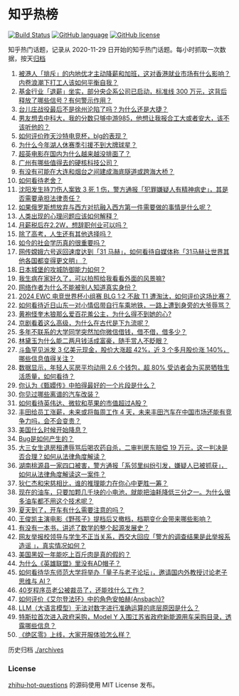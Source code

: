 # 知乎热榜
[![Build Status](https://github.com/ToWeLong/zhihu-hot-questions/workflows/CI/badge.svg)](https://github.com/ToWeLong/zhihu-hot-questions/actions)
[![GitHub language](https://img.shields.io/badge/language-golang-orange.svg)](https://golang.org/)
[![GitHub license](https://img.shields.io/github/license/ToWeLong/zhihu-hot-questions)](https://github.com/ToWeLong/zhihu-hot-questions/blob/main/LICENSE)

知乎热门话题，记录从 2020-11-29 日开始的知乎热门话题。每小时抓取一次数据，按天[归档](./archives)

<!-- BEGIN -->

1. [被港人「排斥」的内地优才主动降薪和加班，这对香港就业市场有什么影响？内卷浪潮下打工人该如何平衡自我？](https://www.zhihu.com/question/660694126)
1. [基金行业「退薪」坐实，部分央企系公司已启动，标准线 300 万元，这背后释放了哪些信号？有何警示作用？](https://www.zhihu.com/question/660710277)
1. [台儿庄战役最后不是徐州沦陷了吗？为什么还是大捷？](https://www.zhihu.com/question/406245397)
1. [男友想去中科大，我的分数只够中游985，他想让我报合工大或者安大，该不该听他的？](https://www.zhihu.com/question/660758404)
1. [如何评价昨天沙特电竞杯，blg的表现？](https://www.zhihu.com/question/660758844)
1. [为什么今年湖人休赛季引援不到大牌球星？](https://www.zhihu.com/question/660698591)
1. [超英电影在国内为什么越来越没排面了？](https://www.zhihu.com/question/630281533)
1. [广州有哪些值得去的硬核科技公司？](https://www.zhihu.com/question/660733033)
1. [有没有可能在大连和烟台之间建成海底隧道或跨海大桥？](https://www.zhihu.com/question/32195868)
1. [如何看待老舍？](https://www.zhihu.com/question/642100790)
1. [沈阳发生持刀伤人案致 3 死 1 伤，警方通报「犯罪嫌疑人有精神病史」，其是否需要承担法律责任？](https://www.zhihu.com/question/660747446)
1. [如果俄罗斯想放弃与西方对抗融入西方第一件需要做的事情是什么呢？](https://www.zhihu.com/question/660609861)
1. [人类出现的心理问题应该如何解释？](https://www.zhihu.com/question/660591186)
1. [月薪税后在2.2W，想辞职创业可以吗？](https://www.zhihu.com/question/660520437)
1. [除了高考，人生还有其他选择吗？](https://www.zhihu.com/question/660445184)
1. [如今的社会学历真的很重要吗？](https://www.zhihu.com/question/654912430)
1. [网传嫦娥六号返回速度达到「31 马赫」，如何看待自媒体称「31马赫让世界其他各国都变得更文明」？](https://www.zhihu.com/question/660444936)
1. [日本城堡的攻城防御能力如何？](https://www.zhihu.com/question/361727989)
1. [我生病在家好久了，可以拍照给我看看外面的风景嘛?](https://www.zhihu.com/question/632740422)
1. [网络作者为什么不能被别人知道真实身份？](https://www.zhihu.com/question/630423705)
1. [2024 EWC 电竞世界杯小组赛 BLG 1:2 不敌 T1 遭淘汰，如何评价这场比赛？](https://www.zhihu.com/question/660752634)
1. [如何看待近日山东一对小情侣带自行车乘地铁，一路上遭到身旁的大爷辱骂？](https://www.zhihu.com/question/660350837)
1. [黄袍怪奎木狼那么爱百花羞公主，为什么得不到她的心?](https://www.zhihu.com/question/425238655)
1. [京剧看着这么高级，为什么在古代是下九流呢？](https://www.zhihu.com/question/656928921)
1. [多年不联系的大学同学突然加你微信借钱，借不借，借多少？](https://www.zhihu.com/question/555280094)
1. [林黛玉为什么能二两月钱活成富豪，随手赏人不眨眼？](https://www.zhihu.com/question/358030992)
1. [斗鱼罕见派发 3 亿美元现金，股价大涨超 42%，近 3 个多月股价涨 140%，哪些信息值得关注？](https://www.zhihu.com/question/660696342)
1. [数据显示，年轻人买房平均动用 2.6 个钱包，超 80% 受访者会为买房牺牲生活质量，如何看待？](https://www.zhihu.com/question/660717466)
1. [你认为《甄嬛传》中拍得最好的一个片段是什么？](https://www.zhihu.com/question/21952421)
1. [你见过哪些离谱的汽车改装？](https://www.zhihu.com/question/493885469)
1. [如何看待英伟达、微软和苹果的市值超过A股？](https://www.zhihu.com/question/658293201)
1. [丰田给员工涨薪，未来或将每周工作 4 天，未来丰田汽车在中国市场还能有竞争力吗，会不会变贵？](https://www.zhihu.com/question/660424004)
1. [美国什么时候开始降息？](https://www.zhihu.com/question/658564350)
1. [Bug是如何产生的？](https://www.zhihu.com/question/365343579)
1. [大三女生退房租遭辱骂后喝农药自杀，二审判房东赔偿 19 万元，这一判决是否合理？如何从法律角度解读？](https://www.zhihu.com/question/660698449)
1. [湖南桃源县一家四口被害，警方通报「系邻里纠纷引发，嫌疑人已被抓获」，如何从法律角度解读这一案件？](https://www.zhihu.com/question/660687806)
1. [狄仁杰和宋慈相比，谁的推理能力在你心中更胜一筹？](https://www.zhihu.com/question/660712482)
1. [现在的油车，只要加颗几千块的小电池，就能把油耗降低三分之一。为什么很多油车都不用这个技术呢？](https://www.zhihu.com/question/652140838)
1. [夏天到了，开车有什么需要注意的吗？](https://www.zhihu.com/question/458396839)
1. [王俊凯主演电影《野孩子》提档后又撤档，档期变化会带来哪些影响？](https://www.zhihu.com/question/660657460)
1. [有没有一本书，讲述了数学的整个起源发展史？](https://www.zhihu.com/question/503239973)
1. [网友举报校领导与学生不正当关系，西交大回应「警方的调查结果是此举报系造谣 」，真实情况如何？](https://www.zhihu.com/question/660639236)
1. [美国黑奴一年能吃上百斤肉是真的假的？](https://www.zhihu.com/question/645178079)
1. [为什么《英雄联盟》里没有AD帽子？](https://www.zhihu.com/question/630382600)
1. [如何看待华东师范大学将举办「量子与老子论坛」，邀请国内外教授讨论老子思维与 AI？](https://www.zhihu.com/question/660658477)
1. [40岁程序员老公被裁员了，还能找什么工作？](https://www.zhihu.com/question/629182594)
1. [如何评价《艾尔登法环》中的角色安帕赫(Ansbach)?](https://www.zhihu.com/question/660211251)
1. [LLM（大语言模型）无法对数字进行准确运算的底层原因是什么？](https://www.zhihu.com/question/654932431)
1. [特斯拉首次进入政府采购，Model Y 入围江苏省政府新能源用车采购目录，透露哪些信息？](https://www.zhihu.com/question/660696339)
1. [《绝区零》上线，大家开服体验怎么样？](https://www.zhihu.com/question/660692979)

<!-- END -->

历史归档 [./archives](./archives)


### License
[zhihu-hot-questions](https://github.com/towelong/zhihu-hot-questions) 的源码使用 MIT License 发布。